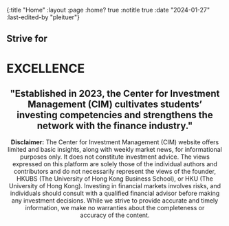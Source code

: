 {:title "Home"
 :layout :page
 :home? true
 :notitle true
 :date "2024-01-27"
 :last-edited-by "pleituer"}

<div class="hku">

## Strive for
# EXCELLENCE

</div>

<h2 style="text-align: center;">
    "Established in 2023, the Center for Investment Management (CIM) cultivates students’ investing competencies and strengthens the network with the finance industry."
</h2>

<p style="text-align: center;">
    <b>Disclaimer:</b> The Center for Investment Management (CIM) website offers limited and basic insights, along with weekly market news, for informational purposes only. It does not constitute investment advice. The views expressed on this platform are solely those of the individual authors and contributors and do not necessarily represent the views of the founder, HKUBS (The University of Hong Kong Business School), or HKU (The University of Hong Kong). Investing in financial markets involves risks, and individuals should consult with a qualified financial advisor before making any investment decisions. While we strive to provide accurate and timely information, we make no warranties about the completeness or accuracy of the content.
</p>